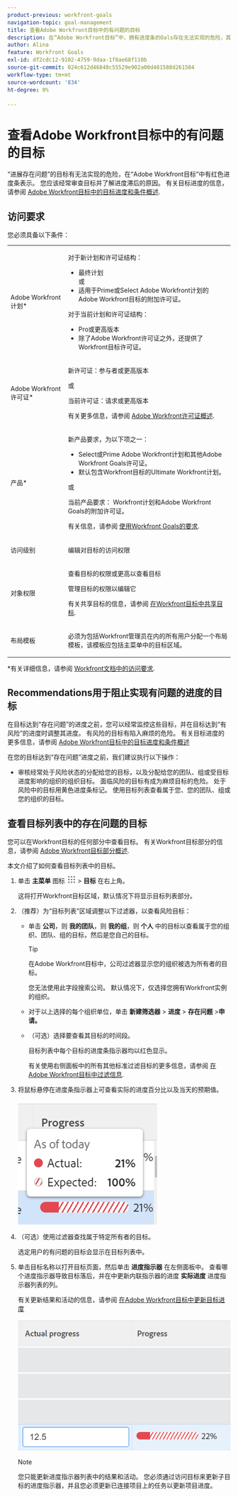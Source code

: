 ```yaml
---
product-previous: workfront-goals
navigation-topic: goal-management
title: 查看Adobe Workfront目标中的有问题的目标
description: 在“Adobe Workfront目标”中，拥有进度条的Oals存在无法实现的危险，其代表为红色进度条。 您应该经常审查目标并了解进度滞后的原因。
author: Alina
feature: Workfront Goals
exl-id: df2cdc12-9102-4759-9daa-1f8ae68f110b
source-git-commit: 024c612d46848c55529e902a00d481588d261584
workflow-type: tm+mt
source-wordcount: '834'
ht-degree: 0%

---
```


# 查看Adobe Workfront目标中的有问题的目标

<!--
<p>(NOTE: the status of goals in "red" used to be called At Risk. Now, it is "in trouble") </p>
-->

“进展存在问题”的目标有无法实现的危险，在“Adobe Workfront目标”中有红色进度条表示。 您应该经常审查目标并了解进度滞后的原因。 有关目标进度的信息，请参阅 [Adobe Workfront目标中的目标进度和条件概述](../../workfront-goals/goal-management/calculate-goal-progress.md).

## 访问要求

您必须具备以下条件：

<table style="table-layout:auto">
<col>
</col>
<col>
</col>
<tbody>
 <tr> 
   <td role="rowheader">Adobe Workfront计划*</td> 
   <td> 
   <p>对于新计划和许可证结构：
  <ul><li>最终计划 </li>
  或
  <li>适用于Prime或Select Adobe Workfront计划的Adobe Workfront目标的附加许可证。 </li></ul> </p>
<p>对于当前计划和许可证结构： 
<ul><li> Pro或更高版本 </li>
  <li>除了Adobe Workfront许可证之外，还提供了Workfront目标许可证。</li></ul></p>
   </td> 
  </tr>
 <tr>
 <td role="rowheader">Adobe Workfront许可证*</td>
 <td>
 <p>新许可证：参与者或更高版本</p>
 或
 <p>当前许可证：请求或更高版本</p> <p>有关更多信息，请参阅 <a href="../../administration-and-setup/add-users/access-levels-and-object-permissions/wf-licenses.md" class="MCXref xref">Adobe Workfront许可证概述</a>.</p> </td>
 </tr>
 <tr>
 <td role="rowheader">产品*</td>
 <td>
 <p> 新产品要求，为以下项之一： </p>
<ul>
<li>Select或Prime Adobe Workfront计划和其他Adobe Workfront Goals许可证。</li>
<li>默认包含Workfront目标的Ultimate Workfront计划。 </li></ul>
 <p>或</p>
 <p>当前产品要求： Workfront计划和Adobe Workfront Goals的附加许可证。 </p> <p>有关信息，请参阅 <a href="../../workfront-goals/goal-management/access-needed-for-wf-goals.md" class="MCXref xref">使用Workfront Goals的要求</a>. </p> </td>
 </tr>
 <tr>
 <td role="rowheader">访问级别</td>
 <td> <p>编辑对目标的访问权限</p></td>
 </tr>
 <tr data-mc-conditions="">
 <td role="rowheader">对象权限</td>
 <td>
  <div>
  <p>查看目标的权限或更高以查看目标</p>
  <p>管理目标的权限以编辑它</p>
  <p>有关共享目标的信息，请参阅 <a href="../../workfront-goals/workfront-goals-settings/share-a-goal.md" class="MCXref xref">在Workfront目标中共享目标</a>. </p>
  </div> </td>
 </tr>
 <tr>
   <td role="rowheader"><p>布局模板</p></td>
   <td> <p>必须为包括Workfront管理员在内的所有用户分配一个布局模板，该模板应包括主菜单中的目标区域。 </p>  
</td>
  </tr>
</tbody>
</table>

*有关详细信息，请参阅 [Workfront文档中的访问要求](/help/quicksilver/administration-and-setup/add-users/access-levels-and-object-permissions/access-level-requirements-in-documentation.md).

## Recommendations用于阻止实现有问题的进度的目标

在目标达到“存在问题”的进度之前，您可以经常监控这些目标，并在目标达到“有风险”的进度时调整其进度。 有风险的目标有陷入麻烦的危险。 有关目标进度的更多信息，请参阅 [Adobe Workfront目标中的目标进度和条件概述](../../workfront-goals/goal-management/calculate-goal-progress.md)

在您的目标达到“存在问题”进度之前，我们建议执行以下操作：

* 审核经常处于风险状态的分配给您的目标，以及分配给您的团队、组或受目标进度影响的组织的组织目标。 面临风险的目标有成为麻烦目标的危险。 处于风险中的目标用黄色进度条标记。 使用目标列表查看属于您、您的团队、组或您的组织的目标。


## 查看目标列表中的存在问题的目标

您可以在Workfront目标的任何部分中查看目标。 有关Workfront目标部分的信息，请参阅 [Adobe Workfront目标部分概述](../../workfront-goals/goal-review-and-workfront-goals-sections/overview-of-wf-goals-sections.md).

本文介绍了如何查看目标列表中的目标。

1. 单击 **主菜单** 图标 ![](assets/main-menu-icon.png) > **目标** 在右上角。

   <!-- Add this when Shell is available to all: or (if available), click the **Main Menu** icon ![Main menu icon](../goal-management/assets/three-line-main-menu-icon.png) in the upper-left corner)
   -->

   这将打开Workfront目标区域，默认情况下将显示目标列表部分。

1. （推荐）为“目标列表”区域调整以下过滤器，以查看风险目标：

   * 单击 **公司**，则 **我的团队**，则 **我的组**，则 **个人** 中的目标以查看属于您的组织、团队、组的目标，然后是您自己的目标。

     >[!TIP]
     >
     >在Adobe Workfront目标中，公司过滤器显示您的组织被选为所有者的目标。
     >
     >
     >您无法使用此字段搜索公司。 默认情况下，仅选择您拥有Workfront实例的组织。

   * 对于以上选择的每个组织单位，单击 **新建筛选器** > **进度** > **存在问题** >**申请。**
   * （可选）选择要查看其目标的时间段。

     目标列表中每个目标的进度条指示器均以红色显示。

     有关使用右侧面板中的所有其他标准过滤目标的更多信息，请参阅 [在Adobe Workfront目标中过滤信息](../../workfront-goals/goal-management/filter-information-wf-goals.md).

1. 将鼠标悬停在进度条指示器上可查看实际的进度百分比以及当天的预期值。

   ![](assets/goal-progress-hover-over-detail-unshimmed.png)

1. （可选）使用过滤器查找属于特定所有者的目标。

   选定用户的有问题的目标会显示在目标列表中。

1. 单击目标名称以打开目标页面，然后单击 **进度指示器** 在左侧面板中。 查看哪个进度指示器导致目标落后，并在中更新内联指示器的进度 **实际进度** 进度指示器列表的列。

   有关更新结果和活动的信息，请参阅 [在Adobe Workfront目标中更新目标进度](../goal-review-and-workfront-goals-sections/check-in-goals.md)

   ![](assets/actual-progress-editable-column-in-indicator-list-unshimmed.png)

   >[!NOTE]
   >
   >您只能更新进度指示器列表中的结果和活动。 您必须通过访问目标来更新子目标的进度指示器，并且您必须更新已连接项目上的任务以更新项目进度。


